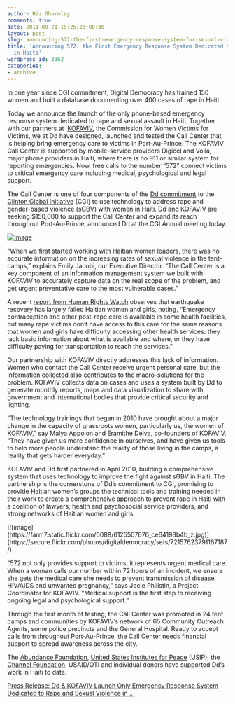 ```yaml
---
author: Biz Ghormley
comments: true
date: 2011-09-21 15:25:23+00:00
layout: post
slug: announcing-572-the-first-emergency-response-system-for-sexual-violence-in-haiti
title: 'Announcing 572: the First Emergency Response System Dedicated to Sexual Violence
  in Haiti'
wordpress_id: 3362
categories:
- archive
---
```

In one year since CGI commitment, Digital Democracy has trained 150 women and built a database documenting over 400 cases of rape in Haiti.

Today we announce the launch of the only phone-based emergency response system dedicated to rape and sexual assault in Haiti. Together with our partners at  [KOFAVIV](http://kofaviv.org/), the Commission for Women Victims for Victims, we at Dd have designed, launched and tested the Call Center that is helping bring emergency care to victims in Port-Au-Prince. The KOFAVIV Call Center is supported by mobile-service providers Digicel and Voila, major phone providers in Haiti, where there is no 911 or similar system for reporting emergencies. Now, free calls to the number “572” connect victims to critical emergency care including medical, psychological and legal support.

The Call Center is one of four components of the [Dd commitment](http://www.clintonglobalinitiative.org/commitments/commitments_search.asp?id=694377 ) to the [Clinton Global Initiative](http://www.clintonglobalinitiative.org/) (CGI) to use technology to address rape and gender-based violence (sGBV) with women in Haiti. Dd and KOFAVIV are seeking $150,000 to support the Call Center and expand its reach throughout Port-Au-Prince, announced Dd at the CGI Annual meeting today.

[![image](http://farm7.static.flickr.com/6166/6164699382_dde4d0fab9.jpg)](https://secure.flickr.com/photos/digitaldemocracy/sets/72157623791167187/)

“When we first started working with Haitian women leaders, there was no accurate information on the increasing rates of sexual violence in the tent-camps,” explains Emily Jacobi, our Executive Director. “The Call Center is a key component of an information management system we built with KOFAVIV to accurately capture data on the real scope of the problem, and get urgent preventative care to the most vulnerable cases.”

A recent [report from Human Rights Watch](http://www.hrw.org/news/2011/08/30/haiti-earthquake-recovery-failing-women-and-girls) observes that earthquake recovery has largely failed Haitian women and girls, noting, “Emergency contraception and other post-rape care is available in some health facilities, but many rape victims don’t have access to this care for the same reasons that women and girls have difficulty accessing other health services: they lack basic information about what is available and where, or they have difficulty paying for transportation to reach the services.”

Our partnership with KOFAVIV directly addresses this lack of information. Women who contact the Call Center receive urgent personal care, but the information collected also contributes to the macro-solutions for the problem. KOFAVIV collects data on cases and uses a system built by Dd to generate monthly reports, maps and data visualization to share with government and international bodies that provide critical security and lighting.

“The technology trainings that began in 2010 have brought about a major change in the capacity of grassroots women, particularly us, the women of KOFAVIV,” say Malya Appolon and Eramithe Delva, co-founders of KOFAVIV. “They have given us more confidence in ourselves, and have given us tools to help more people understand the reality of those living in the camps, a reality that gets harder everyday.”

KOFAVIV and Dd first partnered in April 2010, building a comprehensive system that uses technology to improve the fight against sGBV in Haiti. The partnership is the cornerstone of Dd’s commitment to CGI, promising to provide Haitian women’s groups the technical tools and training needed in their work to create a comprehensive approach to prevent rape in Haiti with a coalition of lawyers, health and psychosocial service providers, and strong networks of Haitian women and girls.

<caption id="" align="alignnone" width="410" caption="KOFAVIV & Digital Democracy Database System">[![image](https://farm7.static.flickr.com/6088/6125507676_ce64193b4b_z.jpg)](https://secure.flickr.com/photos/digitaldemocracy/sets/72157623791167187/)</caption>

“572 not only provides support to victims, it represents urgent medical care. When a woman calls our number within 72 hours of an incident, we ensure she gets the medical care she needs to prevent transmission of disease, HIV/AIDS and unwanted pregnancy,” says Jocie Philistin, a Project Coordinator for KOFAVIV. “Medical support is the first step to receiving ongoing legal and psychological support.”

Through the first month of testing, the Call Center was promoted in 24 tent camps and communities by KOFAVIV’s network of 65 Community Outreach Agents, some police precincts and the General Hospital. Ready to accept calls from throughout Port-Au-Prince, the Call Center needs financial support to spread awareness across the city.

The [Abundance Foundation](http://theabundancefoundation.org/), [United States Institutes for Peace](http://www.usip.org/) (USIP), the [Channel Foundation](http://www.channelfoundation.org/dd.html), USAID/OTI and individual donors have supported Dd’s work in Haiti to date.

[Press Release: Dd & KOFAVIV Launch Only Emergency Response System Dedicated to Rape and Sexual Violence in ...](http://www.scribd.com/doc/65789427/Press-Release-Dd-KOFAVIV-Launch-Only-Emergency-Response-System-Dedicated-to-Rape-and-Sexual-Violence-in-Haiti)
